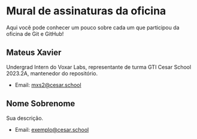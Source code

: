 # Mural de assinaturas da oficina 
Aqui você pode conhecer um pouco sobre cada um que participou da oficina de Git e GitHub!

## Mateus Xavier
Undergrad Intern do Voxar Labs, representante de turma GTI Cesar School 2023.2A, mantenedor do repositório.
- Email: mxs2@cesar.school

## Nome Sobrenome
Sua descrição.
- Email: exemplo@cesar.school 

